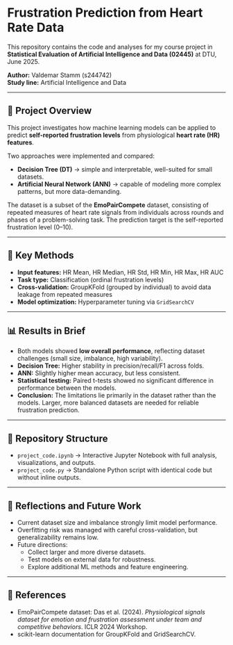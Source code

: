 # Frustration Prediction from Heart Rate Data  

This repository contains the code and analyses for my course project in **Statistical Evaluation of Artificial Intelligence and Data (02445)** at DTU, June 2025.  

**Author:** Valdemar Stamm (s244742)  
**Study line:** Artificial Intelligence and Data  

---

## 📌 Project Overview  
This project investigates how machine learning models can be applied to predict **self-reported frustration levels** from physiological **heart rate (HR) features**.  

Two approaches were implemented and compared:  
- **Decision Tree (DT)** → simple and interpretable, well-suited for small datasets.  
- **Artificial Neural Network (ANN)** → capable of modeling more complex patterns, but more data-demanding.  

The dataset is a subset of the **EmoPairCompete** dataset, consisting of repeated measures of heart rate signals from individuals across rounds and phases of a problem-solving task. The prediction target is the self-reported frustration level (0–10).  

---

## 🧠 Key Methods  
- **Input features:** HR Mean, HR Median, HR Std, HR Min, HR Max, HR AUC  
- **Task type:** Classification (ordinal frustration levels)  
- **Cross-validation:** GroupKFold (grouped by individual) to avoid data leakage from repeated measures  
- **Model optimization:** Hyperparameter tuning via `GridSearchCV`  

---

## 📊 Results in Brief  
- Both models showed **low overall performance**, reflecting dataset challenges (small size, imbalance, high variability).  
- **Decision Tree:** Higher stability in precision/recall/F1 across folds.  
- **ANN:** Slightly higher mean accuracy, but less consistent.  
- **Statistical testing:** Paired t-tests showed no significant difference in performance between the models.  
- **Conclusion:** The limitations lie primarily in the dataset rather than the models. Larger, more balanced datasets are needed for reliable frustration prediction.  

---

## 📂 Repository Structure  
- `project_code.ipynb` → Interactive Jupyter Notebook with full analysis, visualizations, and outputs.  
- `project_code.py` → Standalone Python script with identical code but without inline outputs.  

---

## 🔬 Reflections and Future Work  
- Current dataset size and imbalance strongly limit model performance.  
- Overfitting risk was managed with careful cross-validation, but generalizability remains low.  
- Future directions:  
  - Collect larger and more diverse datasets.  
  - Test models on external data for robustness.  
  - Explore additional ML methods and feature engineering.  

---

## 📖 References  
- EmoPairCompete dataset: Das et al. (2024). *Physiological signals dataset for emotion and frustration assessment under team and competitive behaviors*. ICLR 2024 Workshop.  
- scikit-learn documentation for GroupKFold and GridSearchCV.  

